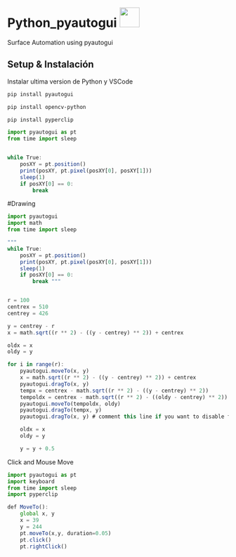 # Python_pyautogui <img src="https://media.giphy.com/media/dxn6fRlTIShoeBr69N/giphy.gif" width="45">

Surface Automation using pyautogui

## Setup & Instalación

Instalar ultima version de Python y VSCode

```bash
pip install pyautogui
```

```bash
pip install opencv-python
```

```bash
pip install pyperclip
```

```javascript
import pyautogui as pt
from time import sleep


while True:
    posXY = pt.position()
    print(posXY, pt.pixel(posXY[0], posXY[1]))
    sleep(1)
    if posXY[0] == 0:
        break
```

#Drawing


```javascript
import pyautogui
import math
from time import sleep

""" 
while True:
    posXY = pt.position()
    print(posXY, pt.pixel(posXY[0], posXY[1]))
    sleep(1)
    if posXY[0] == 0:
        break """


r = 100
centrex = 510
centrey = 426

y = centrey - r
x = math.sqrt((r ** 2) - ((y - centrey) ** 2)) + centrex

oldx = x
oldy = y

for i in range(r):
    pyautogui.moveTo(x, y)
    x = math.sqrt((r ** 2) - ((y - centrey) ** 2)) + centrex
    pyautogui.dragTo(x, y)
    tempx = centrex - math.sqrt((r ** 2) - ((y - centrey) ** 2))
    tempoldx = centrex - math.sqrt((r ** 2) - ((oldy - centrey) ** 2))
    pyautogui.moveTo(tempoldx, oldy)
    pyautogui.dragTo(tempx, y)
    pyautogui.dragTo(x, y) # comment this line if you want to disable fill

    oldx = x
    oldy = y

    y = y + 0.5
```

Click and Mouse Move

```javascript
import pyautogui as pt
import keyboard
from time import sleep
import pyperclip

def MoveTo():
    global x, y
    x = 39
    y = 244
    pt.moveTo(x,y, duration=0.05)
    pt.click()
    pt.rightClick()

```
